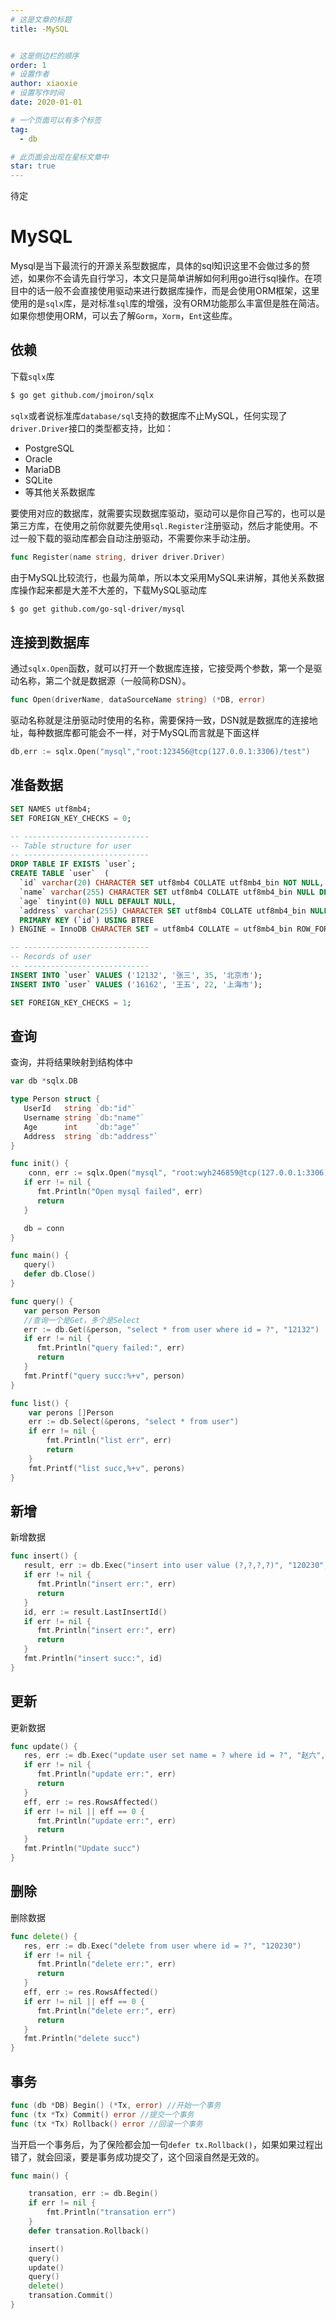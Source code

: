 ```yaml
---
# 这是文章的标题
title: -MySQL


# 这是侧边栏的顺序
order: 1
# 设置作者
author: xiaoxie
# 设置写作时间
date: 2020-01-01

# 一个页面可以有多个标签
tag:
  - db

# 此页面会出现在星标文章中
star: true
---
```


待定

# MySQL

Mysql是当下最流行的开源关系型数据库，具体的sql知识这里不会做过多的赘述，如果你不会请先自行学习，本文只是简单讲解如何利用go进行sql操作。在项目中的话一般不会直接使用驱动来进行数据库操作，而是会使用ORM框架，这里使用的是`sqlx`库，是对标准`sql`库的增强，没有ORM功能那么丰富但是胜在简洁。如果你想使用ORM，可以去了解`Gorm`，`Xorm`，`Ent`这些库。



## 依赖

下载`sqlx`库

```bash
$ go get github.com/jmoiron/sqlx 
```

`sqlx`或者说标准库`database/sql`支持的数据库不止MySQL，任何实现了`driver.Driver`接口的类型都支持，比如：

- PostgreSQL
- Oracle
- MariaDB
- SQLite
- 等其他关系数据库

要使用对应的数据库，就需要实现数据库驱动，驱动可以是你自己写的，也可以是第三方库，在使用之前你就要先使用`sql.Register`注册驱动，然后才能使用。不过一般下载的驱动库都会自动注册驱动，不需要你来手动注册。

```go
func Register(name string, driver driver.Driver)
```

由于MySQL比较流行，也最为简单，所以本文采用MySQL来讲解，其他关系数据库操作起来都是大差不大差的，下载MySQL驱动库

```bash
$ go get github.com/go-sql-driver/mysql 
```



## 连接到数据库

通过`sqlx.Open`函数，就可以打开一个数据库连接，它接受两个参数，第一个是驱动名称，第二个就是数据源（一般简称DSN）。

```go
func Open(driverName, dataSourceName string) (*DB, error)
```

驱动名称就是注册驱动时使用的名称，需要保持一致，DSN就是数据库的连接地址，每种数据库都可能会不一样，对于MySQL而言就是下面这样

```go
db,err := sqlx.Open("mysql","root:123456@tcp(127.0.0.1:3306)/test")
```



## 准备数据

```sql
SET NAMES utf8mb4;
SET FOREIGN_KEY_CHECKS = 0;

-- ----------------------------
-- Table structure for user
-- ----------------------------
DROP TABLE IF EXISTS `user`;
CREATE TABLE `user`  (
  `id` varchar(20) CHARACTER SET utf8mb4 COLLATE utf8mb4_bin NOT NULL,
  `name` varchar(255) CHARACTER SET utf8mb4 COLLATE utf8mb4_bin NULL DEFAULT NULL,
  `age` tinyint(0) NULL DEFAULT NULL,
  `address` varchar(255) CHARACTER SET utf8mb4 COLLATE utf8mb4_bin NULL DEFAULT NULL,
  PRIMARY KEY (`id`) USING BTREE
) ENGINE = InnoDB CHARACTER SET = utf8mb4 COLLATE = utf8mb4_bin ROW_FORMAT = Dynamic;

-- ----------------------------
-- Records of user
-- ----------------------------
INSERT INTO `user` VALUES ('12132', '张三', 35, '北京市');
INSERT INTO `user` VALUES ('16162', '王五', 22, '上海市');

SET FOREIGN_KEY_CHECKS = 1;
```



## 查询

查询，并将结果映射到结构体中

```go
var db *sqlx.DB

type Person struct {
   UserId   string `db:"id"`
   Username string `db:"name"`
   Age      int    `db:"age"`
   Address  string `db:"address"`
}

func init() {
    conn, err := sqlx.Open("mysql", "root:wyh246859@tcp(127.0.0.1:3306)/test")
   if err != nil {
      fmt.Println("Open mysql failed", err)
      return
   }

   db = conn
}

func main() {
   query()
   defer db.Close()
}

func query() {
   var person Person
   //查询一个是Get，多个是Select
   err := db.Get(&person, "select * from user where id = ?", "12132")
   if err != nil {
      fmt.Println("query failed:", err)
      return
   }
   fmt.Printf("query succ:%+v", person)
}

func list() {
	var perons []Person
	err := db.Select(&perons, "select * from user")
	if err != nil {
		fmt.Println("list err", err)
		return
	}
	fmt.Printf("list succ,%+v", perons)
}
```



## 新增

新增数据

```go
func insert() {
   result, err := db.Exec("insert into user value (?,?,?,?)", "120230", "李四", 12, "广州市")
   if err != nil {
      fmt.Println("insert err:", err)
      return
   }
   id, err := result.LastInsertId()
   if err != nil {
      fmt.Println("insert err:", err)
      return
   }
   fmt.Println("insert succ:", id)
}
```



## 更新

更新数据

```go
func update() {
   res, err := db.Exec("update user set name = ? where id = ?", "赵六", "120230")
   if err != nil {
      fmt.Println("update err:", err)
      return
   }
   eff, err := res.RowsAffected()
   if err != nil || eff == 0 {
      fmt.Println("update err:", err)
      return
   }
   fmt.Println("Update succ")
}
```



## 删除

删除数据

```go
func delete() {
   res, err := db.Exec("delete from user where id = ?", "120230")
   if err != nil {
      fmt.Println("delete err:", err)
      return
   }
   eff, err := res.RowsAffected()
   if err != nil || eff == 0 {
      fmt.Println("delete err:", err)
      return
   }
   fmt.Println("delete succ")
}
```



## 事务

```go
func (db *DB) Begin() (*Tx, error) //开始一个事务
func (tx *Tx) Commit() error //提交一个事务
func (tx *Tx) Rollback() error //回滚一个事务
```

当开启一个事务后，为了保险都会加一句`defer tx.Rollback()`，如果如果过程出错了，就会回滚，要是事务成功提交了，这个回滚自然是无效的。

```go
func main() {

	transation, err := db.Begin()
	if err != nil {
		fmt.Println("transation err")
	}
    defer transation.Rollback()

	insert()
	query()
	update()
	query()
	delete()
 	transation.Commit()
}
```